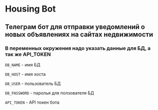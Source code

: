 # Housing Bot
## Телеграм бот для отправки уведомлений о новых объявлениях на сайтах недвижимости

### В переменных окружения надо указать данные для БД, а так же API_TOKEN

`DB_NAME` - имя БД

`DB_HOST` - имя хоста

`DB_USER` - пользователь БД

`DB_PASSWORD` - паролья для ползователя БД

`API_TOKEN` - API токен бота
